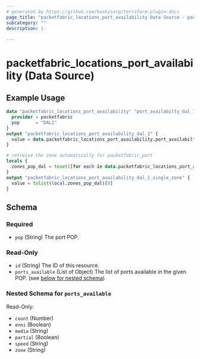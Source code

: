 ```yaml
---
# generated by https://github.com/hashicorp/terraform-plugin-docs
page_title: "packetfabric_locations_port_availability Data Source - packetfabric"
subcategory: ""
description: |-
  
---
```


# packetfabric_locations_port_availability (Data Source)



## Example Usage

```terraform
data "packetfabric_locations_port_availability" "port_availabilty_dal_1" {
  provider = packetfabric
  pop      = "DAL1"
}
output "packetfabric_locations_port_availability_dal_1" {
  value = data.packetfabric_locations_port_availability.port_availabilty_dal_1
}

# retreive the zone automatically for packetfabric_port
locals {
  zones_pop_dal = toset([for each in data.packetfabric_locations_port_availability.port_availabilty_dal_1.ports_available[*] : each.zone if each.media == "LX"])
}
output "packetfabric_locations_port_availability_dal_1_single_zone" {
  value = tolist(local.zones_pop_dal)[0]
}
```

<!-- schema generated by tfplugindocs -->
## Schema

### Required

- `pop` (String) The port POP.

### Read-Only

- `id` (String) The ID of this resource.
- `ports_available` (List of Object) The list of ports available in the given POP. (see [below for nested schema](#nestedatt--ports_available))

<a id="nestedatt--ports_available"></a>
### Nested Schema for `ports_available`

Read-Only:

- `count` (Number)
- `enni` (Boolean)
- `media` (String)
- `partial` (Boolean)
- `speed` (String)
- `zone` (String)


